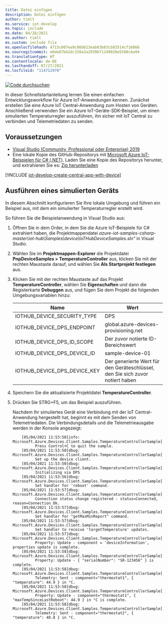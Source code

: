 ```yaml
---
title: Datei einfügen
description: Datei einfügen
author: timlt
ms.service: iot-develop
ms.topic: include
ms.date: 04/28/2021
ms.author: timlt
ms.custom: include file
ms.openlocfilehash: 4715c007ea9c86b623eab63b83cb83514cf16866
ms.sourcegitcommit: e6de87b42dc320a3a2939bf1249020e5508cba94
ms.translationtype: HT
ms.contentlocale: de-DE
ms.lasthandoff: 07/27/2021
ms.locfileid: "114712970"
---
```

[![Code durchsuchen](../articles/iot-develop/media/common/browse-code.svg)](https://github.com/Azure-Samples/azure-iot-samples-csharp/tree/master/iot-hub/Samples/device/PnpDeviceSamples)

In dieser Schnellstartanleitung lernen Sie einen einfachen Entwicklungsworkflow für Azure IoT-Anwendungen kennen. Zunächst erstellen Sie eine Azure IoT Central-Anwendung zum Hosten von Geräten. Anschließend verwenden Sie ein Azure IoT-Geräte-SDK-Beispiel, um einen simulierten Temperaturregler auszuführen, ihn sicher mit IoT Central zu verbinden und Telemetriedaten zu senden.

## <a name="prerequisites"></a>Voraussetzungen
- [Visual Studio (Community, Professional oder Enterprise) 2019](https://visualstudio.microsoft.com/downloads/)
- Eine lokale Kopie des GitHub-Repositorys mit [Microsoft Azure IoT-Beispielen für C# (.NET)](https://github.com/Azure-Samples/azure-iot-samples-csharp). Laden Sie eine Kopie des Repositorys herunter, und extrahieren Sie es: [Zip herunterladen](https://github.com/Azure-Samples/azure-iot-samples-csharp/archive/master.zip)

[!INCLUDE [iot-develop-create-central-app-with-device](iot-develop-create-central-app-with-device.md)]

## <a name="run-a-simulated-device"></a>Ausführen eines simulierten Geräts
In diesem Abschnitt konfigurieren Sie Ihre lokale Umgebung und führen ein Beispiel aus, mit dem ein simulierter Temperaturregler erstellt wird.

So führen Sie die Beispielanwendung in Visual Studio aus:

1. Öffnen Sie in dem Order, in dem Sie die Azure IoT-Beispiele für C# extrahiert haben, die Projektmappendatei *azure-iot-samples-csharp-master\iot-hub\Samples\device\IoTHubDeviceSamples.sln"* in Visual Studio. 

1. Wählen Sie im **Projektmappen-Explorer** die Projektdatei **PnpDeviceSamples > TemperatureController** aus, klicken Sie mit der rechten Maustaste darauf, und wählen Sie **Als Startprojekt festlegen** aus.

1. Klicken Sie mit der rechten Maustaste auf das Projekt **TemperatureController**, wählen Sie **Eigenschaften** und dann die Registerkarte **Debuggen** aus, und fügen Sie dem Projekt die folgenden Umgebungsvariablen hinzu:

    | Name | Wert |
    | ---- | ----- |
    | IOTHUB_DEVICE_SECURITY_TYPE | DPS |
    | IOTHUB_DEVICE_DPS_ENDPOINT | global.azure-devices-provisioning.net |
    | IOTHUB_DEVICE_DPS_ID_SCOPE | Der zuvor notierte ID-Bereichswert |
    | IOTHUB_DEVICE_DPS_DEVICE_ID | sample-device-01 |
    | IOTHUB_DEVICE_DPS_DEVICE_KEY | Der generierte Wert für den Geräteschlüssel, den Sie sich zuvor notiert haben |

1. Speichern Sie die aktualisierte Projektdatei **TemperatureController**.

1. Drücken Sie STRG+F5, um das Beispiel auszuführen.

    Nachdem Ihr simuliertes Gerät eine Verbindung mit der IoT Central-Anwendung hergestellt hat, beginnt es mit dem Senden von Telemetriedaten. Die Verbindungsdetails und die Telemetrieausgabe werden in der Konsole angezeigt: 
    
    ```output
        [05/04/2021 11:53:50]info: Microsoft.Azure.Devices.Client.Samples.TemperatureControllerSample[0]
              Press Control+C to quit the sample.
        [05/04/2021 11:53:50]dbug: Microsoft.Azure.Devices.Client.Samples.TemperatureControllerSample[0]
              Set up the device client.
        [05/04/2021 11:53:50]dbug: Microsoft.Azure.Devices.Client.Samples.TemperatureControllerSample[0]
              Initializing via DPS
        [05/04/2021 11:53:56]dbug: Microsoft.Azure.Devices.Client.Samples.TemperatureControllerSample[0]
              Set handler for 'reboot' command.
        [05/04/2021 11:53:57]dbug: Microsoft.Azure.Devices.Client.Samples.TemperatureControllerSample[0]
              Connection status change registered - status=Connected, reason=Connection_Ok.
        [05/04/2021 11:53:57]dbug: Microsoft.Azure.Devices.Client.Samples.TemperatureControllerSample[0]
              Set handler for "getMaxMinReport" command.
        [05/04/2021 11:53:57]dbug: Microsoft.Azure.Devices.Client.Samples.TemperatureControllerSample[0]
              Set handler to receive 'targetTemperature' updates.
        [05/04/2021 11:53:57]dbug: Microsoft.Azure.Devices.Client.Samples.TemperatureControllerSample[0]
              Property: Update - component = 'deviceInformation', properties update is complete.
        [05/04/2021 11:53:58]dbug: Microsoft.Azure.Devices.Client.Samples.TemperatureControllerSample[0]
              Property: Update - { "serialNumber": "SR-123456" } is complete.
        [05/04/2021 11:53:58]dbug: Microsoft.Azure.Devices.Client.Samples.TemperatureControllerSample[0]
              Telemetry: Sent - component="thermostat1", { "temperature": 44.9 } in °C.
        [05/04/2021 11:53:58]dbug: Microsoft.Azure.Devices.Client.Samples.TemperatureControllerSample[0]
              Property: Update - component="thermostat1", { "maxTempSinceLastReboot": 44.9 } in °C is complete.
        [05/04/2021 11:53:58]dbug: Microsoft.Azure.Devices.Client.Samples.TemperatureControllerSample[0]
              Telemetry: Sent - component="thermostat2", { "temperature": 40.8 } in °C.
    ```